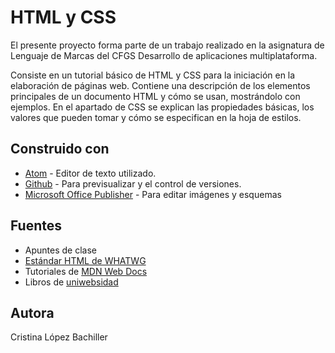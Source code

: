 # HTML y CSS
El presente proyecto forma parte de un trabajo realizado en la asignatura de Lenguaje de Marcas del CFGS Desarrollo de aplicaciones multiplataforma. 

Consiste en un tutorial básico de HTML y CSS para la iniciación en la elaboración de páginas web. Contiene una descripción de los elementos principales de un documento HTML y cómo se usan, mostrándolo con ejemplos. En el apartado de CSS se explican las propiedades básicas, los valores que pueden tomar y cómo se especifican en la hoja de estilos. 

## Construido con
* [Atom](https://atom.io/) - Editor de texto utilizado.
* [Github](https://github.com/) - Para previsualizar y el control de versiones.
* [Microsoft Office Publisher](https://www.microsoft.com/es-es/microsoft-365/publisher) - Para editar imágenes y esquemas

## Fuentes
* Apuntes de clase
* [Estándar HTML de WHATWG](https://html.spec.whatwg.org/multipage/)
* Tutoriales de [MDN Web Docs](https://developer.mozilla.org/es/docs/Web/Tutorials)
* Libros de [uniwebsidad](https://uniwebsidad.com/libros)

## Autora
Cristina López Bachiller
